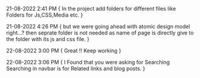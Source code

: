 21-08-2022 2:41 PM { 
In the project add folders for different files like Folders for Js,CSS,Media etc.
}

21-08-2022 4:26 PM { 
but we were going ahead with atomic design model right...? then seprate folder is not needed as name of page is directly give to the folder with its js and css file.
}


22-08-2022 3:00 PM { 
Great !! Keep working 
}


22-08-2022 3:06 PM { 
I Found that you were asking for Searching Searching in navbar is for Related links and blog posts.
}
